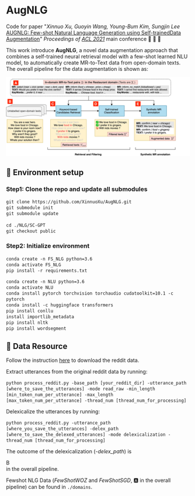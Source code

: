 # AugNLG

Code for paper "*Xinnuo Xu, Guoyin Wang, Young-Bum Kim, Sungjin Lee* [AUGNLG: Few-shot Natural Language Generation using Self-trainedData Augmentation](https://github.com/XinnuoXu/AugNLG)" *Proceedings of [ACL 2021](https://2021.aclweb.org)* main conference :tada: :tada: :tada:

This work introduce **AugNLG**, a novel data augmentation approach that combines a self-trained neural retrieval model with a few-shot learned NLU model, to automatically create MR-to-Text data from open-domain texts. The overall pipeline for the data augmentation is shown as:

![Frame.jpg](https://github.com/XinnuoXu/AugNLG/blob/master/Frame.jpg)

## :seedling: Environment setup

### Step1: Clone the repo and update all submodules

```
git clone https://github.com/XinnuoXu/AugNLG.git
git submodule init
git submodule update

cd ./NLG/SC-GPT
git checkout public
```

### Step2: Initialize environment

```
conda create -n FS_NLG python=3.6
conda activate FS_NLG
pip install -r requirements.txt
```

```
conda create -n NLU python=3.6
conda activate NLU
conda install pytorch torchvision torchaudio cudatoolkit=10.1 -c pytorch
conda install -c huggingface transformers
pip install conllu
install importlib_metadata
pip install nltk
pip install wordsegment
```


## :seedling: Data Resource
Follow the instruction [here](https://github.com/PolyAI-LDN/conversational-datasets/tree/master/reddit) to download the reddit data.

Extract utterances from the original reddit data by running:
```
python process_reddit.py -base_path [your_reddit_dir] -utterance_path [where_to_save_the_utterances] -mode read_raw -min_length [min_token_num_per_utterance] -max_length [max_token_num_per_utterance] -thread_num [thread_num_for_processing]
```

Delexicalize the utterances by running:
```
python process_reddit.py -utterance_path [where_you_save_the_utterances] -delex_path [where_to_save_the_delexed_utterances] -mode delexicalization -thread_num [thread_num_for_processing]
```

The outcome of the delexicalization (*-delex_path*) is <div class="text-white bg-red mb-2"> B </div> in the overall pipeline.

Fewshot NLG Data (*FewShotWOZ* and *FewShotSGD*, 🅰️ in the overall pipeline) can be found in `./domains`.
